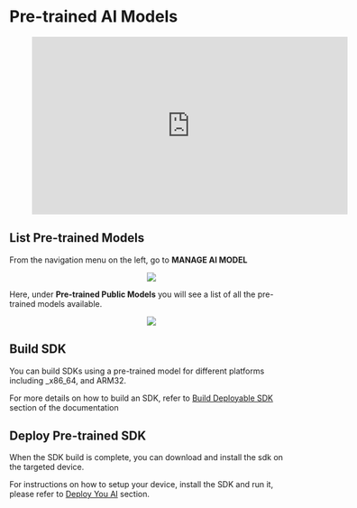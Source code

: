 # Pre-trained AI Models

<!-- blank line -->
<figure class="video_container">
  <iframe width="560" height="315" src="https://www.youtube.com/embed/lW5SU0t0dbo" frameborder="0" allow="accelerometer; autoplay; encrypted-media; gyroscope; picture-in-picture" allowfullscreen></iframe>
</figure>
<!-- blank line -->

## List Pre-trained Models

From the navigation menu on the left, go to __MANAGE AI MODEL__

<p align="center">
  <img src="../img/console/nav_list_models.png">
</p>


Here, under __Pre-trained Public Models__ you will see a list of all the pre-trained models available.

<p align="center">
  <img src="../img/console/ManageAIModels_cropped.png">
</p>

## Build SDK

You can build SDKs using a pre-trained model for different platforms including _x86_64, and ARM32. 

For more details on how to build an SDK, refer to [Build Deployable SDK](/en/latest/buildSdk/) section of the documentation

## Deploy Pre-trained SDK

When the SDK build is complete, you can download and install the sdk on the targeted device. 

For instructions on how to setup your device, install the SDK and run it, please refer to [Deploy You AI](/en/latest/installation/) section.